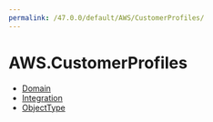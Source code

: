 ```yaml
---
permalink: /47.0.0/default/AWS/CustomerProfiles/
---
```


# AWS.CustomerProfiles



* [Domain](Domain.md)
* [Integration](Integration.md)
* [ObjectType](ObjectType.md)